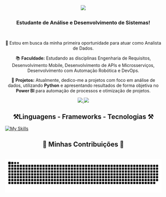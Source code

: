 <h1 align="center">
    <img src="https://readme-typing-svg.herokuapp.com/?font=Righteous&size=35&center=true&vCenter=true&width=500&height=70&duration=4000&lines=Olá!!+🌍;+Eu+sou+Alison+Soepaza!;" />
</h1>

<h3 align="center">Estudante de Análise e Desenvolvimento de Sistemas!</h3>

<br/>

<div align="center">
 
 🔭 Estou em busca da minha primeira oportunidade para atuar como Analista de Dados.

 📚 **Faculdade:** Estudando as disciplinas Engenharia de Requisitos, Desenvolvimento Mobile, Desenvolvimento de APIs e Microsserviços, Desenvolvimento com Automação Robótica e DevOps.
 
 🌱  **Projetos:** Atualmente, dedico-me a projetos com foco em análise de dados, utilizando **Python** e apresentando resultados de forma objetiva no **Power BI** para automação de processos e otimização de projetos.
    </div>
<div align="center"> 
  <a href="mailto:soepazacontato@gmail.com">
    <img src="https://img.shields.io/badge/Gmail-333333?style=for-the-badge&logo=gmail&logoColor=red" />
  </a>
  <a href="https://www.linkedin.com/in/alison-soepaza-128278251/" target="_blank">
    <img src="https://img.shields.io/badge/LinkedIn-0077B5?style=for-the-badge&logo=linkedin&logoColor=white" target="_blank" />
  </a>
</div>

<h2 align="center">⚒️Linguagens - Frameworks - Tecnologias ⚒️</h2>

[![My Skills](https://skillicons.dev/icons?i=python,aws,kotlin,django,github)](https://skillicons.dev)

<div align="center">
  <h2>🐍 Minhas Contribuições 🐍</h2>
  <br>
  <img alt="snake eating my contributions" src="https://raw.githubusercontent.com/Soepaza/Soepaza/output/github-contribution-grid-snake.svg" />
  
  <br/><br/><br/>
</div>
